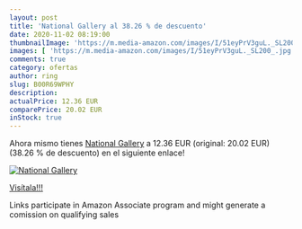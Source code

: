```yaml
---
layout: post
title: 'National Gallery al 38.26 % de descuento'
date: 2020-11-02 08:19:00
thumbnailImage: 'https://m.media-amazon.com/images/I/51eyPrV3guL._SL200_.jpg'
images: [ 'https://m.media-amazon.com/images/I/51eyPrV3guL._SL200_.jpg' ]
comments: true
category: ofertas
author: ring
slug: B00R69WPHY
description:
actualPrice: 12.36 EUR
comparePrice: 20.02 EUR
inStock: true
---
```


Ahora mismo tienes [National Gallery](https://www.amazon.fr/dp/B00R69WPHY/?tag=tolees0d-21) a 12.36 EUR (original: 20.02 EUR) (38.26 %  de descuento) en el siguiente enlace!

[![National Gallery](https://m.media-amazon.com/images/I/51eyPrV3guL._SL200_.jpg)](https://www.amazon.fr/dp/B00R69WPHY/?tag=tolees0d-21)

[Visítala!!!](https://www.amazon.fr/dp/B00R69WPHY/?tag=tolees0d-21)

Links participate in Amazon Associate program and might generate a comission on qualifying sales
